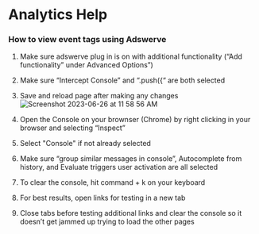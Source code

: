 # Analytics Help

### How to view event tags using Adswerve
1. Make sure adswerve plug in is on with additional functionality (“Add functionality” under Advanced Options”)
2. Make sure “Intercept Console” and “.push({“ are both selected
3. Save and reload page after making any changes
![Screenshot 2023-06-26 at 11 58 56 AM](https://github.com/department-of-veterans-affairs/va.gov-team/assets/45603961/4924c449-69ad-49e8-8df7-6d05a764dbab)

4. Open the Console on your brownser (Chrome) by right clicking in your browser and selecting “Inspect”
5. Select "Console" if not already selected 
6. Make sure “group similar messages in console”, Autocomplete from history, and Evaluate triggers user activation are all selected
7. To clear the console, hit command + k on your keyboard
8. For best results, open links for testing in a new tab
9. Close tabs before testing additional links and clear the console so it doesn’t get jammed up trying to load the other pages



